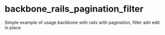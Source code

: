 backbone_rails_pagination_filter
================================

Simple example of usage backbone with rails with pagination, filter adn edit in place
